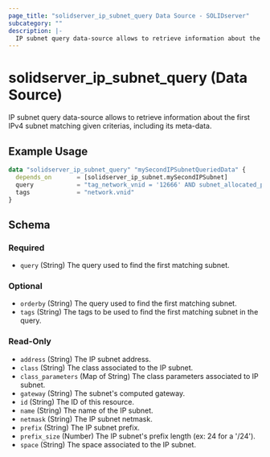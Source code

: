 ```yaml
---
page_title: "solidserver_ip_subnet_query Data Source - SOLIDserver"
subcategory: ""
description: |-
  IP subnet query data-source allows to retrieve information about the first IPv4 subnet matching given criterias, including its meta-data.
---
```


# solidserver_ip_subnet_query (Data Source)

IP subnet query data-source allows to retrieve information about the first IPv4 subnet matching given criterias, including its meta-data.

## Example Usage

```terraform
data "solidserver_ip_subnet_query" "mySecondIPSubnetQueriedData" {
  depends_on       = [solidserver_ip_subnet.mySecondIPSubnet]
  query            = "tag_network_vnid = '12666' AND subnet_allocated_percent < '90.0'"
  tags             = "network.vnid"
}
```
<!-- schema generated by tfplugindocs -->
## Schema

### Required

- `query` (String) The query used to find the first matching subnet.

### Optional

- `orderby` (String) The query used to find the first matching subnet.
- `tags` (String) The tags to be used to find the first matching subnet in the query.

### Read-Only

- `address` (String) The IP subnet address.
- `class` (String) The class associated to the IP subnet.
- `class_parameters` (Map of String) The class parameters associated to IP subnet.
- `gateway` (String) The subnet's computed gateway.
- `id` (String) The ID of this resource.
- `name` (String) The name of the IP subnet.
- `netmask` (String) The IP subnet netmask.
- `prefix` (String) The IP subnet prefix.
- `prefix_size` (Number) The IP subnet's prefix length (ex: 24 for a '/24').
- `space` (String) The space associated to the IP subnet.

